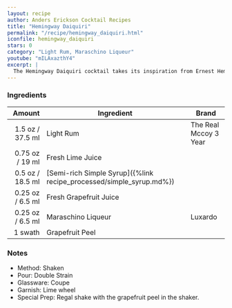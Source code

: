 ```yaml
---
layout: recipe
author: Anders Erickson Cocktail Recipes
title: "Hemingway Daiquiri"
permalink: "/recipe/hemingway_daiquiri.html"
iconfile: hemingway_daiquiri
stars: 0
category: "Light Rum, Maraschino Liqueur"
youtube: "mILAxazthY4"
excerpt: |
  The Hemingway Daiquiri cocktail takes its inspiration from Ernest Hemingway, who lived in Havana and enjoyed drinking sugarless Daiquiris.
---
```


### Ingredients

|  Amount | Ingredient                                                | Brand                 |
| ------: | --------------------------------------------------------- | --------------------- |
|  1.5 oz / 37.5 ml | Light Rum                                                 | The Real Mccoy 3 Year |
| 0.75 oz / 19 ml | Fresh Lime Juice                                          |
|  0.5 oz / 18.5 ml | [Semi-rich Simple Syrup]({%link recipe_processed/simple_syrup.md%}) |
| 0.25 oz / 6.5 ml | Fresh Grapefruit Juice                                    |
| 0.25 oz / 6.5 ml | Maraschino Liqueur                                        | Luxardo               |
| 1 swath | Grapefruit Peel                                           |

### Notes

- Method: Shaken
- Pour: Double Strain
- Glassware: Coupe
- Garnish: Lime wheel
- Special Prep: Regal shake with the grapefruit peel in the shaker.

